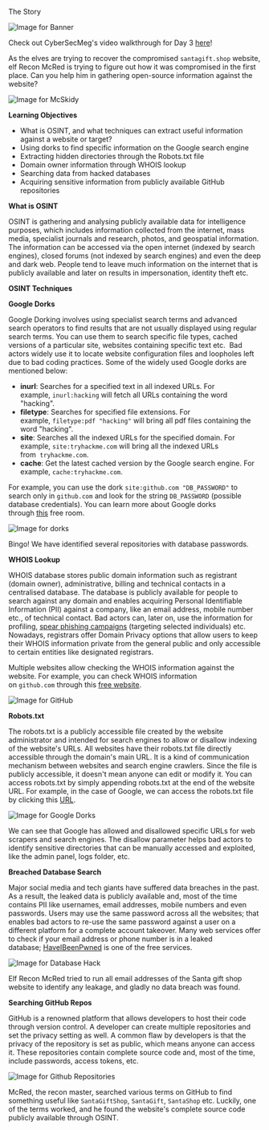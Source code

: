 The Story

![Image for Banner](https://tryhackme-images.s3.amazonaws.com/user-uploads/62a7685ca6e7ce005d3f3afe/room-content/40fa3ad65ce9f79e1e87b60b3a5073dc.png)

Check out CyberSecMeg's video walkthrough for Day 3 [here](https://www.youtube.com/watch?v=j3sSJudp-H8)!  

As the elves are trying to recover the compromised `santagift.shop` website, elf Recon McRed is trying to figure out how it was compromised in the first place. Can you help him in gathering open-source information against the website?    

![Image for McSkidy](https://tryhackme-images.s3.amazonaws.com/user-uploads/62a7685ca6e7ce005d3f3afe/room-content/4aac8c1a77653addeef33dac596e26fc.png)  

**Learning Objectives**

-   What is OSINT, and what techniques can extract useful information against a website or target?
-   Using dorks to find specific information on the Google search engine
-   Extracting hidden directories through the Robots.txt file
-   Domain owner information through WHOIS lookup
-   Searching data from hacked databases
-   Acquiring sensitive information from publicly available GitHub repositories

**What is OSINT**

OSINT is gathering and analysing publicly available data for intelligence purposes, which includes information collected from the internet, mass media, specialist journals and research, photos, and geospatial information. The information can be accessed via the open internet (indexed by search engines), closed forums (not indexed by search engines) and even the deep and dark web. People tend to leave much information on the internet that is publicly available and later on results in impersonation, identity theft etc. 

  

**OSINT Techniques**

**Google Dorks**

Google Dorking involves using specialist search terms and advanced search operators to find results that are not usually displayed using regular search terms. You can use them to search specific file types, cached versions of a particular site, websites containing specific text etc.  Bad actors widely use it to locate website configuration files and loopholes left due to bad coding practices. Some of the widely used Google dorks are mentioned below:

-   **inurl**: Searches for a specified text in all indexed URLs. For example, `inurl:hacking` will fetch all URLs containing the word "hacking".
-   **filetype**: Searches for specified file extensions. For example, `filetype:pdf "hacking"` will bring all pdf files containing the word "hacking". 
-   **site**: Searches all the indexed URLs for the specified domain. For example, `site:tryhackme.com` will bring all the indexed URLs from  `tryhackme.com`.
-   **cache**: Get the latest cached version by the Google search engine. For example, `cache:tryhackme.com`.

For example, you can use the dork `site:github.com "DB_PASSWORD"` to search only in `github.com` and look for the string `DB_PASSWORD` (possible database credentials). You can learn more about Google dorks through [this](https://tryhackme.com/room/googledorking) free room.  

![Image for dorks](https://tryhackme-images.s3.amazonaws.com/user-uploads/62a7685ca6e7ce005d3f3afe/room-content/78095df3e60ffa72f618bf9e735c129b.png)  

Bingo! We have identified several repositories with database passwords.

  

**WHOIS Lookup**

WHOIS database stores public domain information such as registrant (domain owner), administrative, billing and technical contacts in a centralised database. The database is publicly available for people to search against any domain and enables acquiring Personal Identifiable Information (PII) against a company, like an email address, mobile number etc., of technical contact. Bad actors can, later on, use the information for profiling, [spear phishing campaigns](https://www.trendmicro.com/vinfo/us/security/definition/spear-phishing) (targeting selected individuals) etc. Nowadays, registrars offer Domain Privacy options that allow users to keep their WHOIS information private from the general public and only accessible to certain entities like designated registrars. 

  

Multiple websites allow checking the WHOIS information against the website. For example, you can check WHOIS information on `github.com` through this [free website](https://who.is/whois/github.com). 

![Image for GitHub](https://tryhackme-images.s3.amazonaws.com/user-uploads/62a7685ca6e7ce005d3f3afe/room-content/52968096eecbc3a4838b1b2ea88ef2cd.png)  

  

**Robots.txt**

The robots.txt is a publicly accessible file created by the website administrator and intended for search engines to allow or disallow indexing of the website's URLs. All websites have their robots.txt file directly accessible through the domain's main URL. It is a kind of communication mechanism between websites and search engine crawlers. Since the file is publicly accessible, it doesn't mean anyone can edit or modify it. You can access robots.txt by simply appending robots.txt at the end of the website URL. For example, in the case of Google, we can access the robots.txt file by clicking this [URL](https://www.google.com/robots.txt).

  
![Image for Google Dorks](https://tryhackme-images.s3.amazonaws.com/user-uploads/62a7685ca6e7ce005d3f3afe/room-content/fb8a9ed97723cfcc61dab5c77f70d10d.png)

  

We can see that Google has allowed and disallowed specific URLs for web scrapers and search engines. The disallow parameter helps bad actors to identify sensitive directories that can be manually accessed and exploited, like the admin panel, logs folder, etc. 

  

**Breached Database Search**

Major social media and tech giants have suffered data breaches in the past.  As a result, the leaked data is publicly available and, most of the time contains PII like usernames, email addresses, mobile numbers and even passwords. Users may use the same password across all the websites; that enables bad actors to re-use the same password against a user on a different platform for a complete account takeover. Many web services offer to check if your email address or phone number is in a leaked database; [HaveIBeenPwned](https://haveibeenpwned.com/) is one of the free services.   

![Image for Database Hack](https://tryhackme-images.s3.amazonaws.com/user-uploads/62a7685ca6e7ce005d3f3afe/room-content/013ed1d5089a766f057c74be80e17f1c.png)  

Elf Recon McRed tried to run all email addresses of the Santa gift shop website to identify any leakage, and gladly no data breach was found. 

  

**Searching GitHub Repos**

GitHub is a renowned platform that allows developers to host their code through version control. A developer can create multiple repositories and set the privacy setting as well. A common flaw by developers is that the privacy of the repository is set as public, which means anyone can access it. These repositories contain complete source code and, most of the time, include passwords, access tokens, etc.   

![Image for Github Repositories](https://tryhackme-images.s3.amazonaws.com/user-uploads/62a7685ca6e7ce005d3f3afe/room-content/01cbf12bf2825395635bff6b7f0dac65.gif)  

  

McRed, the recon master, searched various terms on GitHub to find something useful like `SantaGiftShop`, `SantaGift`, `SantaShop` etc. Luckily, one of the terms worked, and he found the website's complete source code publicly available through OSINT.
